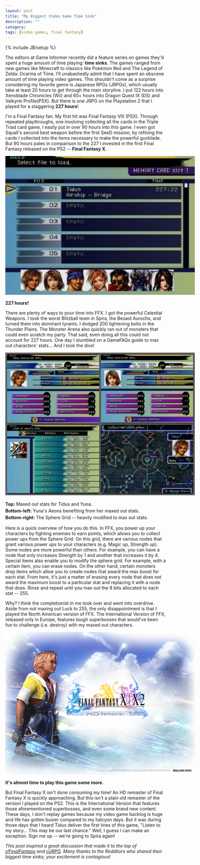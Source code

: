 ```yaml
---
layout: post
title: "My Biggest Video Game Time Sink"
description: ""
category: 
tags: [video games, final fantasy]
---
```

{% include JB/setup %}

The editors at Game Informer recently did a feature series on games they'd spent a huge amount of time playing: **time sinks**. The games ranged from new games like Minecraft to classics like Pokémon Red and The Legend of Zelda: Ocarina of Time. I'll unabashedly admit that I have spent an obscene amount of time playing video games. This shouldn't come as a surprise considering my favorite genre is Japanese RPGs (JRPGs), which usually take at least 20 hours to get through the main storyline. I put 122 hours into Xenoblade Chronicles (Wii) and 60+ hours into Dragon Quest IX (DS) and Valkyrie Profile(PSX). But there is one JRPG on the Playstation 2 that I played for a staggering **227 hours**!

<!--break-->

I'm a Final Fantasy fan. My first hit was Final Fantasy VIII (PSX). Through repeated playthroughs, one involving collecting all the cards in the Triple Triad card game, I easily put in over 90 hours into this game. I even got Squall's second best weapon before the first SeeD mission, by refining the cards I collected into the items necessary to make the powerful gunblade. But 90 hours pales in comparison to the 227 I invested in the first Final Fantasy released on the PS2 -- **Final Fantasy X**.

<div>
	<img class="rounded-corners" style="max-width: 594px;" src="/assets/images/posts/2013-07-11/227hours.jpg"/>
	<p class="caption-text"><b>227 hours!</b></p>
</div>

There are plenty of ways to pour time into FFX. I got the powerful Celestial Weapons. I took the worst Blitzball team in Spira, the Besaid Aurochs, and turned them into dominant tyrants. I dodged 200 lightening bolts in the Thunder Plains. The Monster Arena also quickly ran out of monsters that could even scratch my party. That said, even doing all this could not account for 227 hours. One day I stumbled on a GameFAQs guide to max out characters' stats... And I took the dive! 

<div>
	<img class="rounded-corners" style="max-width: 594px;" src="/assets/images/posts/2013-07-11/ffxstats.jpg"/>
	<p class="caption-text" style="line-height: 1.5em;"><strong>Top: </strong>Maxed out stats for Tidus and Yuna.<br>
		<strong>Bottom-left: </strong>Yuna's Aeons benefiting from her maxed out stats.<br>
		<strong>Bottom-right: </strong>The Sphere Grid -- heavily modified to max out stats.</p>
</div>

Here is a quick overview of how you do this. In FFX, you power up your characters by fighting enemies to earn points, which allows you to collect power ups from the Sphere Grid. On this grid, there are various nodes that grant various power ups to your characters (e.g. Magic up, Strength up). Some nodes are more powerful than others. For example, you can have a node that only increases Strength by 1 and another that increases it by 4. Special items also enable you to modify the sphere grid. For example, with a certain item, you can erase nodes. On the other hand, certain monsters drop items which allow you to create nodes that award the max boost for each stat. From here, it's just a matter of erasing every node that does not award the maximum boost to a particular stat and replacing it with a node that does. Rinse and repeat until you max out the 8 bits allocated to each stat -- 255.

Why? I think the completionist in me took over and went into overdrive. Aside from not maxing out Luck to 255, the only disappointment is that I played the North American version of FFX. The International Version of FFX, released only in Europe, features tough superbosses that would've been fun to challenge (i.e. destroy) with my maxed out characters.

<div>
	<img class="rounded-corners" style="max-width: 594px; border: 0px;" src="/assets/images/posts/2013-07-11/ffxhd.jpg"/>
	<p class="caption-text"><b>It's almost time to play this game some more.</b></p>
</div>

But Final Fantasy X isn't done consuming my time! An HD remaster of Final Fantasy X is quickly approaching. But this isn't a plain old remaster of the version I played on the PS2. This is the International Version that features those aforementioned superbosses, and even some brand new content. These days, I don't replay games because my video game backlog is huge and life has gotten busier compared to my halcyon days. But it was during those days that I heard Tidus deliver the first lines of this game, "Listen to my story... This may be our last chance." Well, I guess I can make an exception. Sign me up -- we're going to Spira again!

*This post inspired a great discussion that made it to the top of [r/FinalFantasy][1] and [r/JRPG][2]. Many thanks to the Redditors who shared their biggest time sinks; your excitement is contagious!*

[1]: http://www.reddit.com/r/FinalFantasy/comments/1i5va2/which_ff_have_you_played_for_the_longest_time_any/
[2]: http://www.reddit.com/r/JRPG/comments/1i60a5/which_jrpg_have_you_played_for_the_longest_time/
